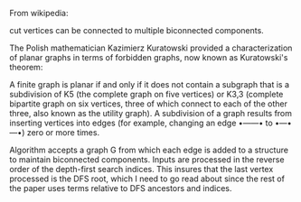 From wikipedia:

cut vertices can be connected to multiple biconnected components.

The Polish mathematician Kazimierz Kuratowski provided a characterization of planar graphs in terms of forbidden graphs, now known as Kuratowski's theorem:

A finite graph is planar if and only if it does not contain a subgraph that is a subdivision of K5 (the complete graph on five vertices) or K3,3 (complete bipartite graph on six vertices, three of which connect to each of the other three, also known as the utility graph).
A subdivision of a graph results from inserting vertices into edges (for example, changing an edge •——• to •—•—•) zero or more times.

Algorithm accepts a graph G from which each edge is added to a structure to maintain biconnected components. Inputs are processed
in the reverse order of the depth-first search indices. This insures that the last vertex processed is the DFS root, which I need to go read about since the rest of the paper uses terms relative to DFS ancestors and indices.
